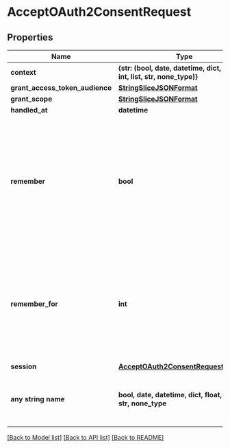 # AcceptOAuth2ConsentRequest


## Properties
Name | Type | Description | Notes
------------ | ------------- | ------------- | -------------
**context** | **{str: (bool, date, datetime, dict, float, int, list, str, none_type)}** |  | [optional] 
**grant_access_token_audience** | [**StringSliceJSONFormat**](StringSliceJSONFormat.md) |  | [optional] 
**grant_scope** | [**StringSliceJSONFormat**](StringSliceJSONFormat.md) |  | [optional] 
**handled_at** | **datetime** |  | [optional] 
**remember** | **bool** | Remember, if set to true, tells ORY Hydra to remember this consent authorization and reuse it if the same client asks the same user for the same, or a subset of, scope. | [optional] 
**remember_for** | **int** | RememberFor sets how long the consent authorization should be remembered for in seconds. If set to &#x60;0&#x60;, the authorization will be remembered indefinitely. | [optional] 
**session** | [**AcceptOAuth2ConsentRequestSession**](AcceptOAuth2ConsentRequestSession.md) |  | [optional] 
**any string name** | **bool, date, datetime, dict, float, int, list, str, none_type** | any string name can be used but the value must be the correct type | [optional]

[[Back to Model list]](../README.md#documentation-for-models) [[Back to API list]](../README.md#documentation-for-api-endpoints) [[Back to README]](../README.md)


